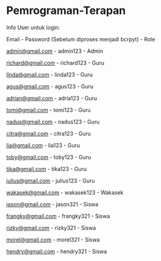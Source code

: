 # Pemrograman-Terapan

Info User untuk login:

Email - Password (Sebelum diproses menjadi bcrpyt) - Role

admin@gmail.com - admin123 - Admin

richard@gmail.com - richard123 - Guru

linda@gmail.com - linda123 - Guru

agus@gmail.com - agus123 - Guru

adrian@gmail.com - adria123 - Guru

tomi@gmail.com - tomi123 - Guru

nadus@gmail.com - nadus123 - Guru

citra@gmail.com - citra123 - Guru

lia@gmail.com - lia123 - Guru

toby@gmail.com - toby123 - Guru

tika@gmail.com - tika123 - Guru

julius@gmail.com - julius123 - Guru

wakasek@gmail.com - wakasek123 - Wakasek

jason@gmail.com - jason321 - Siswa

frangky@gmail.com - frangky321 - Siswa

rizky@gmail.com - rizky321 - Siswa

morel@gmail.com - morel321 - Siswa

hendry@gmail.com - hendry321 - Siswa
